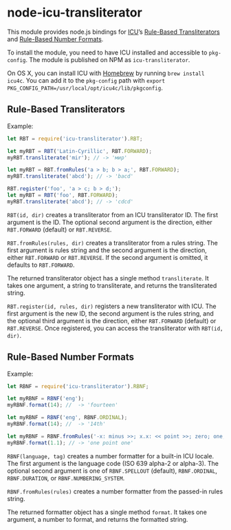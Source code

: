 # node-icu-transliterator

This module provides node.js bindings for [ICU](http://site.icu-project.org/)’s [Rule-Based Transliterators](http://userguide.icu-project.org/transforms/general#TOC-Rule-Based-Transliterators) and [Rule-Based Number Formats](http://userguide.icu-project.org/formatparse/numbers).

To install the module, you need to have ICU installed and accessible to `pkg-config`. The module is published on NPM as `icu-transliterator`.

On OS X, you can install ICU with [Homebrew](http://brew.sh) by running `brew install icu4c`. You can add it to the `pkg-config` path with `export PKG_CONFIG_PATH=/usr/local/opt/icu4c/lib/pkgconfig`.

## Rule-Based Transliterators

Example:

```javascript
let RBT = require('icu-transliterator').RBT;

let myRBT = RBT('Latin-Cyrillic', RBT.FORWARD);
myRBT.transliterate('mir'); // -> 'мир'

let myRBT = RBT.fromRules('a > b; b > a;', RBT.FORWARD);
myRBT.transliterate('abcd'); // -> 'bacd'

RBT.register('foo', 'a > c; b > d;');
let myRBT = RBT('foo', RBT.FORWARD);
myRBT.transliterate('abcd'); // -> 'cdcd'

```

`RBT(id, dir)` creates a transliterator from an ICU transliterator ID. The first argument is the ID. The optional second argument is the direction, either `RBT.FORWARD` (default) or `RBT.REVERSE`.

`RBT.fromRules(rules, dir)` creates a transliterator from a rules string. The first argument is rules string and the second argument is the direction, either `RBT.FORWARD` or `RBT.REVERSE`. If the second argument is omitted, it defaults to `RBT.FORWARD`.

The returned transliterator object has a single method `transliterate`. It takes one argument, a string to transliterate, and returns the transliterated string.

`RBT.register(id, rules, dir)` registers a new transliterator with ICU. The first argument is the new ID, the second argument is the rules string, and the optional third argument is the direction, either `RBT.FORWARD` (default) or `RBT.REVERSE`. Once registered, you can access the transliterator with `RBT(id, dir)`.

## Rule-Based Number Formats

Example:

```javascript
let RBNF = require('icu-transliterator').RBNF;

let myRBNF = RBNF('eng');
myRBNF.format(14); //  -> 'fourteen'

let myRBNF = RBNF('eng', RBNF.ORDINAL);
myRBNF.format(14); //  -> '14th'

let myRBNF = RBNF.fromRules('-x: minus >>; x.x: << point >>; zero; one; two; three; four; five; six; seven; eight; nine; 10: << >>; 100: << >>>; 1000: <<, >>>; 1,000,000: <<, >>>; 1,000,000,000: <<, >>>; 1,000,000,000,000: <<, >>>; 1,000,000,000,000,000: =#,##0=; ');
myRBNF.format(1.1); // -> 'one point one'
```

`RBNF(language, tag)` creates a number formatter for a built-in ICU locale. The first argument is the language code (ISO 639 alpha-2 or alpha-3). The optional second argument is one of `RBNF.SPELLOUT` (default), `RBNF.ORDINAL`, `RBNF.DURATION`, or `RBNF.NUMBERING_SYSTEM`.

`RBNF.fromRules(rules)` creates a number formatter from the passed-in rules string.

The returned formatter object has a single method `format`. It takes one argument, a number to format, and returns the formatted string.
